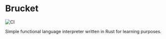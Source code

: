 # Brucket

![CI](https://github.com/pitcer/brucket/workflows/CI/badge.svg)

Simple functional language interpreter written in Rust for learning purposes.
